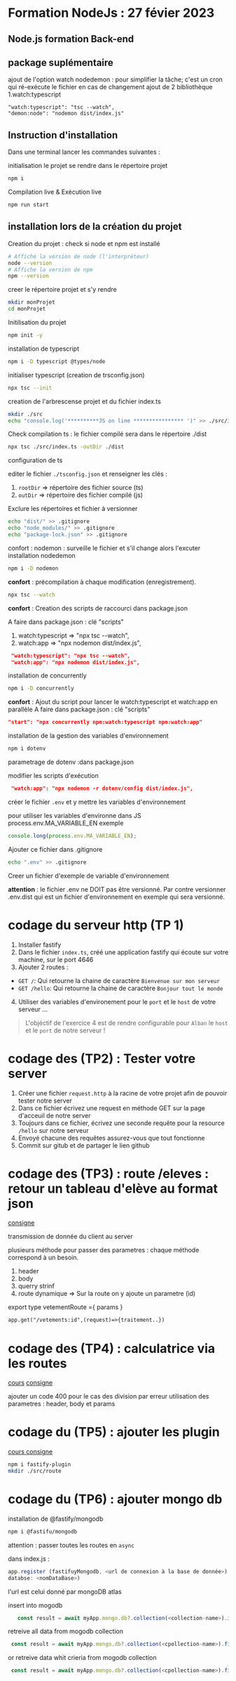 # Formation NodeJs : 27 févier 2023

## Node.js formation Back-end

## package suplémentaire

ajout de l'option watch
nodedemon : pour simplifier la tâche; c'est un cron qui ré-exécute le fichier en cas de changement
ajout de 2 bibliothèque
1.watch:typescript

    "watch:typescript": "tsc --watch",
    "demon:node": "nodemon dist/index.js"

## Instruction d'installation

Dans une terminal lancer les commandes suivantes :

initialisation le projet se rendre dans le répertoire projet

```sh
npm i
```

Compilation live & Exécution live

```sh
npm run start
```

## installation lors de la création du projet

Creation du projet :
check si node et npm est installé

```sh
# Affiche la version de node (l'interpréteur)
node --version
# Affiche la version de npm
npm --version
```

creer le répertoire projet et s'y rendre

```sh
mkdir monProjet
cd monProjet
```

Initilisation du projet

```sh
npm init -y
```

installation de typescript

```sh
npm i -D typescript @types/node
```

initialiser typescript (creation de trsconfig.json)

```sh
npx tsc --init
```

creation de l'arbrescense projet
et du fichier index.ts

```sh
mkdir ./src
echo "console.log('**********JS on line **************** ')" >> ./src/index.ts
```

Check compilation ts : le fichier compilé sera dans le répertoire ./dist

```sh
npx tsc ./src/index.ts -outDir ./dist
```

configuration de ts

editer le fichier `./tsconfig.json` et renseigner les clés :

1. `rootDir` => répertoire des fichier source (ts)
2. `outDir` => répertoire des fichier compilé (js)

Exclure les répertoires et fichier à versionner

```sh
echo "dist/" >> .gitignore
echo "node_modules/" >> .gitignore
echo "package-lock.json" >> .gitignore
```

confort : nodemon : surveille le fichier et s'il change alors l'excuter
installation nodedemon

```sh
npm i -D nodemon
```

**confort** : précompilation à chaque modification (enregistrement).

```sh
npx tsc --watch
```

**confort** : Creation des scripts de raccourci dans package.json

A faire dans package.json : clé "scripts"

1. watch:typescript => "npx tsc --watch",
2. watch:app => "npx nodemon dist/index.js",

```json
 "watch:typescript": "npx tsc --watch",
 "watch:app": "npx nodemon dist/index.js",
```

installation de concurrently

```sh
npm i -D concurrently
```

**confort** : Ajout du script pour lancer le watch:typescript et watch:app en parallèle
A faire dans package.json : clé "scripts"

```json
"start": "npx concurrently npm:watch:typescript npm:watch:app"
```

installation de la gestion des variables d'environnement

```sh
npm i dotenv
```

parametrage de dotenv :dans package.json

modifier les scripts d'exécution

```json
 "watch:app": "npx nodemon -r dotenv/config dist/index.js",
```

créer le fichier `.env` et y mettre les variables d'environnement

pour utiliser les variables d'environne dans JS
process.env.MA_VARIABLE_EN
exemple

```js
console.long(process.env.MA_VARIABLE_EN);
```

Ajouter ce fichier dans .gitignore

```sh
echo ".env" >> .gitignore
```

Creer un fichier d'exemple de variable d'environnement

**attention** : le fichier .env ne DOIT pas être versionné. Par contre versionner .env.dist qui est un fichier d'environnement en exemple qui sera versionné.

# codage du serveur http (TP 1)

1. Installer fastify
2. Dans le fichier `index.ts`, créé une application fastify qui écoute sur votre machine, sur le port 4646
3. Ajouter 2 routes :

- `GET /`: Qui retourne la chaine de caractère `Bienvenue sur mon serveur`
- `GET /hello`: Qui retourne la chaine de caractère `Bonjour tout le monde`

4. Utiliser des variables d'environement pour le `port` et le `host` de votre serveur ...

> L'objéctif de l'exercice 4 est de rendre configurable pour `Alban` le `host` et le `port` de notre serveur !

# codage des (TP2) : Tester votre server

1. Créer une fichier `request.http` à la racine de votre projet afin de pouvoir tester notre server
2. Dans ce fichier écrivez une request en méthode GET sur la page d'acceuil de notre server
3. Toujours dans ce fichier, écrivez une seconde requête pour la resource `/hello` sur notre serveur
4. Envoyé chacune des requêtes assurez-vous que tout fonctionne
5. Commit sur gitub et de partager le lien github

# codage des (TP3) : route /eleves : retour un tableau d'elève au format json

[consigne ](https://github.com/Djeg/formation-nodejs-mongo/blob/session/27-02-23/03-03-23/assets/exos/first-server.md)

transmission de donnée du client au server

plusieurs méthode pour passer des parametres : chaque méthode correspond à un besoin.

1. header
2. body
3. querry strinf
4. route dynamique => Sur la route on y ajoute un parametre (id)

export type vetementRoute ={
params
}

```html
app.get("/vetements:id",(request)=>{traitement..})
```

# codage des (TP4) : calculatrice via les routes

[cours](https://github.com/Djeg/formation-nodejs-mongo/blob/session/27-02-23/03-03-23/assets/cours/fastify.md)
[consigne](https://github.com/Djeg/formation-nodejs-mongo/blob/session/27-02-23/03-03-23/assets/exos/first-server.md#la-calculatrice-)

ajouter un code 400 pour le cas des division par erreur
utilisation des parametres : header, body et params

# codage du (TP5) : ajouter les plugin

[cours ](https://github.com/Djeg/formation-nodejs-mongo/blob/session/27-02-23/03-03-23/assets/cours/fastify.md)
[consigne](https://github.com/Djeg/formation-nodejs-mongo/blob/session/27-02-23/03-03-23/assets/exos/first-server.md#le-plugin-calulcatrice)

```sh
npm i fastify-plugin
mkdir ./src/route

```

# codage du (TP6) : ajouter mongo db

installation de @fastify/mongodb

```sh
npm i @fastifu/mongodb
```

attention : passer toutes les routes en `async`

dans index.js :

```js
app.register (fastifuyMongodb, <url de connexion à la base de donnée>) en remplacant le mot de passe,
databse: <nomDataBase>)
```

l'url est celui donné par mongoDB atlas

insert into mogodb

```js
   const result = await myApp.mongo.db?.collection(<collection-name>).insertOne(<json-value-inserted>)
```

retreive all data from mogodb collection

```js
 const result = await myApp.mongo.db?.collection(<cpollection-name>).find({}).toArray();
```

or retreive data whit crieria from mogodb collection

```js
 const result = await myApp.mongo.db?.collection(<cpollection-name>).find({_id:{myId}}).toArray();
```
